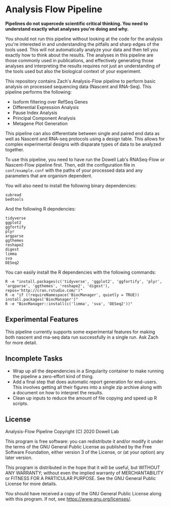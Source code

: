 # Analysis Flow Pipeline

**Pipelines do not supercede scientific critical thinking. You need to
understand exactly what analyses you're doing and why.**

You should not run this pipeline without looking at the code for the
analysis you're interested in and understanding the pitfalls and sharp
edges of the tools used. This will not automatically analyze your data
and then tell you exactly how to think about the results. The analyses
in this pipeline are those commonly used in publications, and
effectively generating those analyses and interpreting the results
requires not just an understanding of the tools used but also the
biological context of your experiment.

This repository contains Zach's Analysis-Flow pipeline to perform
basic analysis on processed sequencing data (Nascent and RNA-Seq).
This pipeline performs the following:
- Isoform filtering over RefSeq Genes
- Differential Expression Analysis
- Pause Index Analysis
- Principal Component Analysis
- Metagene Plot Generation

This pipeline can also differentiate between single and paired end
data as well as Nascent and RNA-seq protocols using a design table.
This allows for complex experimental designs with disparate types of
data to be analyzed together.

To use this pipeline, you need to have run the Dowell Lab's
RNASeq-Flow or Nascent-Flow pipeline first. Then, edit the
configuration file in `conf/example.conf` with the paths of your
processed data and any parameters that are organism dependent.

You will also need to install the following binary dependencies:
``` shell
subread
bedtools
```
And the following R depndencies:
``` shell
tidyverse
ggplot2
ggfortify
plyr
argparse
ggthemes
reshape2
digest
limma
sva
DESeq2
```

You can easily install the R dependencies with the following commands:
``` shell
R -e "install.packages(c('tidyverse', 'ggplot2', 'ggfortify', 'plyr', 'argparse', 'ggthemes', 'reshape2', 'digest'), repos='http://cran.rstudio.com/')"
R -e "if (!requireNamespace('BiocManager', quietly = TRUE)) install.packages('BiocManager')"
R -e "BiocManager::install(c('limma', 'sva', 'DESeq2'))"
```

## Experimental Features

This pipeline currently supports some experimental features for making
both nascent and rna-seq data run successfully in a single run. Ask
Zach for more detail.

## Incomplete Tasks

- Wrap up all the dependencies in a Singularity container to make
  running the pipeline a zero-effort kind of thing.
- Add a final step that does automatic report generation for
  end-users. This involves getting all their figures into a single zip
  archive along with a document on how to interpret the results.
- Clean up inputs to reduce the amount of file copying and speed up R scripts.

## License

Analysis-Flow Pipeline
Copyright (C) 2020 Dowell Lab

This program is free software: you can redistribute it and/or modify
it under the terms of the GNU General Public License as published by
the Free Software Foundation, either version 3 of the License, or
(at your option) any later version.

This program is distributed in the hope that it will be useful,
but WITHOUT ANY WARRANTY; without even the implied warranty of
MERCHANTABILITY or FITNESS FOR A PARTICULAR PURPOSE.  See the
GNU General Public License for more details.

You should have received a copy of the GNU General Public License
along with this program.  If not, see <https://www.gnu.org/licenses/>.
